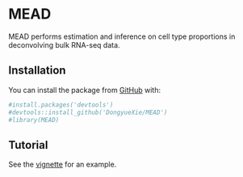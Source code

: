 
<!-- README.md is generated from README.Rmd. Please edit that file -->

# MEAD

<!-- badges: start -->
<!-- badges: end -->

MEAD performs estimation and inference on cell type proportions in
deconvolving bulk RNA-seq data.

## Installation

You can install the package from
[GitHub](https://github.com/DongyueXie/MEAD) with:

``` r
#install.packages('devtools')
#devtools::install_github('DongyueXie/MEAD')
#library(MEAD)
```

## Tutorial

See the [vignette](vignettes/MEAD.html) for an example.
